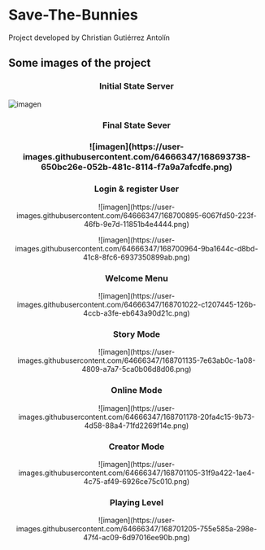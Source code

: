 # Save-The-Bunnies

Project developed by Christian Gutiérrez Antolín

<h2>Some images of the project</h2>

<h3><p align="center">Initial State Server</p></h3>

![imagen](https://user-images.githubusercontent.com/64666347/168693686-0a311e7a-34f6-4812-8453-8943b4ae8390.png)

<h3><p align="center">Final State Sever</p><h3>

<p align="center">![imagen](https://user-images.githubusercontent.com/64666347/168693738-650bc26e-052b-481c-8114-f7a9a7afcdfe.png)</p>

<h3><p align="center">Login & register User</p></h3>

<p align="center">![imagen](https://user-images.githubusercontent.com/64666347/168700895-6067fd50-223f-46fb-9e7d-11851b4e4444.png)</p>

<p align="center">![imagen](https://user-images.githubusercontent.com/64666347/168700964-9ba1644c-d8bd-41c8-8fc6-6937350899ab.png)</p>

<h3><p align="center">Welcome Menu</p></h3>

<p align="center">![imagen](https://user-images.githubusercontent.com/64666347/168701022-c1207445-126b-4ccb-a3fe-eb643a90d21c.png)</p>

<h3><p align="center">Story Mode</p></h3>

<p align="center">![imagen](https://user-images.githubusercontent.com/64666347/168701135-7e63ab0c-1a08-4809-a7a7-5ca0b06d8d06.png)</p>

<h3><p align="center">Online Mode</p></h3>

<p align="center">![imagen](https://user-images.githubusercontent.com/64666347/168701178-20fa4c15-9b73-4d58-88a4-71fd2269f14e.png)</p>

<h3><p align="center">Creator Mode</p></h3>

<p align="center">![imagen](https://user-images.githubusercontent.com/64666347/168701105-31f9a422-1ae4-4c75-af49-6926ce75c010.png)</p>

<h3><p align="center">Playing Level</p></h3>

<p align="center">![imagen](https://user-images.githubusercontent.com/64666347/168701205-755e585a-298e-47f4-ac09-6d97016ee90b.png)</p>
